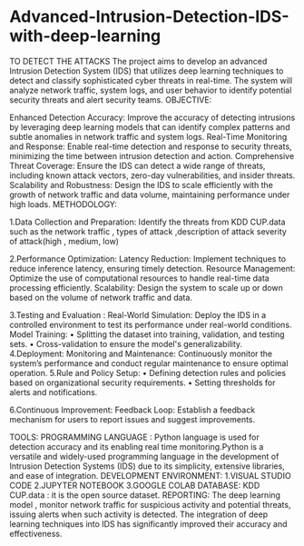 # Advanced-Intrusion-Detection-IDS-with-deep-learning
TO DETECT THE ATTACKS
The project aims to develop an advanced Intrusion Detection System (IDS) that utilizes deep learning techniques to detect and classify sophisticated cyber threats in real-time. The system will analyze network traffic, system logs, and user behavior to identify potential security threats and alert security teams. OBJECTIVE:

Enhanced Detection Accuracy: Improve the accuracy of detecting intrusions by leveraging deep learning models that can identify complex patterns and subtle anomalies in network traffic and system logs.
Real-Time Monitoring and Response: Enable real-time detection and response to security threats, minimizing the time between intrusion detection and action.
Comprehensive Threat Coverage: Ensure the IDS can detect a wide range of threats, including known attack vectors, zero-day vulnerabilities, and insider threats.
Scalability and Robustness: Design the IDS to scale efficiently with the growth of network traffic and data volume, maintaining performance under high loads.
METHODOLOGY:

1.Data Collection and Preparation: Identify the threats from KDD CUP.data such as the network traffic , types of attack ,description of attack severity of attack(high , medium, low)

2.Performance Optimization: Latency Reduction: Implement techniques to reduce inference latency, ensuring timely detection. Resource Management: Optimize the use of computational resources to handle real-time data processing efficiently. Scalability: Design the system to scale up or down based on the volume of network traffic and data.

3.Testing and Evaluation : Real-World Simulation: Deploy the IDS in a controlled environment to test its performance under real-world conditions. Model Training: • Splitting the dataset into training, validation, and testing sets. • Cross-validation to ensure the model's generalizability. 4.Deployment: Monitoring and Maintenance: Continuously monitor the system’s performance and conduct regular maintenance to ensure optimal operation. 5.Rule and Policy Setup: • Defining detection rules and policies based on organizational security requirements. • Setting thresholds for alerts and notifications.

6.Continuous Improvement:
Feedback Loop: Establish a feedback mechanism for users to report issues and suggest improvements.

TOOLS:
PROGRAMMING LANGUAGE :
      Python language is used for detection accuracy and its enabling real time monitoring.Python is a versatile and widely-used programming language in the development 
of Intrusion Detection Systems (IDS) due to its simplicity, extensive libraries, and ease of integration.
DEVELOPMENT  ENVIRONMENT:
        1.VISUAL STUDIO CODE
        2.JUPYTER   NOTEBOOK
        3.GOOGLE COLAB
DATABASE:
         KDD CUP.data : it is the open source dataset.
REPORTING: 
      The deep learning model , monitor network traffic for suspicious activity and potential threats, issuing alerts when such activity is detected.  The integration of 
deep learning techniques into IDS has significantly improved their accuracy and effectiveness.

